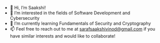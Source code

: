 - 👋 Hi, I’m Saakshi!
- 👀 I’m interested in the fields of Software Development and Cybersecurity
- 🌱 I’m currently learning Fundamentals of Security and Cryptography
- 📫 Feel free to reach out to me at sarafsaakshivinod@gmail.com if you have similar interests and would like to collaborate!

<!---
SakVSF/SakVSF is a ✨ special ✨ repository because its `README.md` (this file) appears on your GitHub profile.
You can click the Preview link to take a look at your changes.
--->
